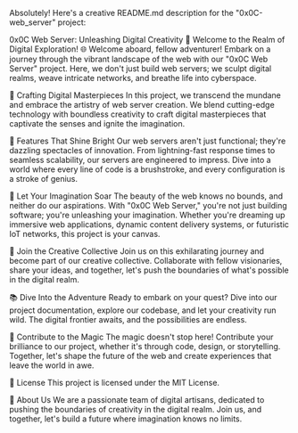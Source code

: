 
Absolutely! Here's a creative README.md description for the "0x0C-web_server" project:

0x0C Web Server: Unleashing Digital Creativity
🚀 Welcome to the Realm of Digital Exploration! 🌐
Welcome aboard, fellow adventurer! Embark on a journey through the vibrant landscape of the web with our "0x0C Web Server" project. Here, we don't just build web servers; we sculpt digital realms, weave intricate networks, and breathe life into cyberspace.

🎨 Crafting Digital Masterpieces
In this project, we transcend the mundane and embrace the artistry of web server creation. We blend cutting-edge technology with boundless creativity to craft digital masterpieces that captivate the senses and ignite the imagination.

🌟 Features That Shine Bright
Our web servers aren't just functional; they're dazzling spectacles of innovation. From lightning-fast response times to seamless scalability, our servers are engineered to impress. Dive into a world where every line of code is a brushstroke, and every configuration is a stroke of genius.

🌈 Let Your Imagination Soar
The beauty of the web knows no bounds, and neither do our aspirations. With "0x0C Web Server," you're not just building software; you're unleashing your imagination. Whether you're dreaming up immersive web applications, dynamic content delivery systems, or futuristic IoT networks, this project is your canvas.

🤝 Join the Creative Collective
Join us on this exhilarating journey and become part of our creative collective. Collaborate with fellow visionaries, share your ideas, and together, let's push the boundaries of what's possible in the digital realm.

📚 Dive Into the Adventure
Ready to embark on your quest? Dive into our project documentation, explore our codebase, and let your creativity run wild. The digital frontier awaits, and the possibilities are endless.

🌟 Contribute to the Magic
The magic doesn't stop here! Contribute your brilliance to our project, whether it's through code, design, or storytelling. Together, let's shape the future of the web and create experiences that leave the world in awe.

📝 License
This project is licensed under the MIT License.

🌟 About Us
We are a passionate team of digital artisans, dedicated to pushing the boundaries of creativity in the digital realm. Join us, and together, let's build a future where imagination knows no limits.


